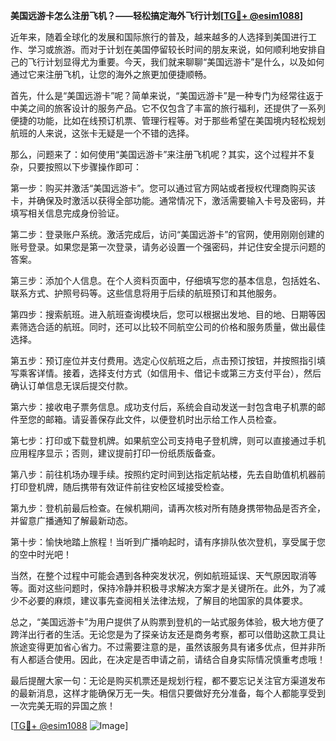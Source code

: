 **美国远游卡怎么注册飞机？——轻松搞定海外飞行计划[[TG💪+ @esim1088](https://t.me/s/esim1088)]**

近年来，随着全球化的发展和国际旅行的普及，越来越多的人选择到美国进行工作、学习或旅游。而对于计划在美国停留较长时间的朋友来说，如何顺利地安排自己的飞行计划显得尤为重要。今天，我们就来聊聊“美国远游卡”是什么，以及如何通过它来注册飞机，让您的海外之旅更加便捷顺畅。

首先，什么是“美国远游卡”呢？简单来说，“美国远游卡”是一种专门为经常往返于中美之间的旅客设计的服务产品。它不仅包含了丰富的旅行福利，还提供了一系列便捷的功能，比如在线预订机票、管理行程等。对于那些希望在美国境内轻松规划航班的人来说，这张卡无疑是一个不错的选择。

那么，问题来了：如何使用“美国远游卡”来注册飞机呢？其实，这个过程并不复杂，只要按照以下步骤操作即可：

第一步：购买并激活“美国远游卡”。您可以通过官方网站或者授权代理商购买该卡，并确保及时激活以获得全部功能。通常情况下，激活需要输入卡号及密码，并填写相关信息完成身份验证。

第二步：登录账户系统。激活完成后，访问“美国远游卡”的官网，使用刚刚创建的账号登录。如果您是第一次登录，请务必设置一个强密码，并记住安全提示问题的答案。

第三步：添加个人信息。在个人资料页面中，仔细填写您的基本信息，包括姓名、联系方式、护照号码等。这些信息将用于后续的航班预订和其他服务。

第四步：搜索航班。进入航班查询模块后，您可以根据出发地、目的地、日期等因素筛选合适的航班。同时，还可以比较不同航空公司的价格和服务质量，做出最佳选择。

第五步：预订座位并支付费用。选定心仪航班之后，点击预订按钮，并按照指引填写乘客详情。接着，选择支付方式（如信用卡、借记卡或第三方支付平台），然后确认订单信息无误后提交付款。

第六步：接收电子票务信息。成功支付后，系统会自动发送一封包含电子机票的邮件至您的邮箱。请妥善保存此文件，以便登机时出示给工作人员检查。

第七步：打印或下载登机牌。如果航空公司支持电子登机牌，则可以直接通过手机应用程序显示；否则，建议提前打印一份纸质版备查。

第八步：前往机场办理手续。按照约定时间到达指定航站楼，先去自助值机机器前打印登机牌，随后携带有效证件前往安检区域接受检查。

第九步：登机前最后检查。在候机期间，请再次核对所有随身携带物品是否齐全，并留意广播通知了解最新动态。

第十步：愉快地踏上旅程！当听到广播响起时，请有序排队依次登机，享受属于您的空中时光吧！

当然，在整个过程中可能会遇到各种突发状况，例如航班延误、天气原因取消等等。面对这些问题时，保持冷静并积极寻求解决方案才是关键所在。此外，为了减少不必要的麻烦，建议事先查阅相关法律法规，了解目的地国家的具体要求。

总之，“美国远游卡”为用户提供了从购票到登机的一站式服务体验，极大地方便了跨洋出行者的生活。无论您是为了探亲访友还是商务考察，都可以借助这款工具让旅途变得更加省心省力。不过需要注意的是，虽然该服务具有诸多优点，但并非所有人都适合使用。因此，在决定是否申请之前，请结合自身实际情况慎重考虑哦！

最后提醒大家一句：无论是购买机票还是规划行程，都不要忘记关注官方渠道发布的最新消息，这样才能确保万无一失。相信只要做好充分准备，每个人都能享受到一次完美无瑕的异国之旅！

[[TG💪+ @esim1088](https://t.me/s/esim1088) ![Image](https://i.postimg.cc/4NQfJmqS/Snipaste-2025-05-13-00-14-12.png)]